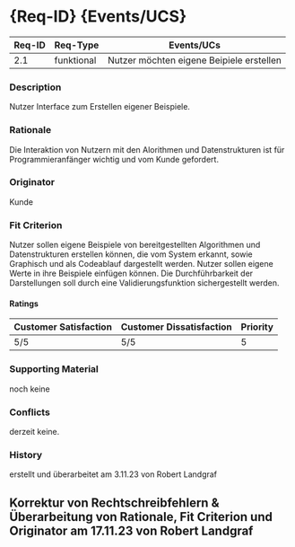 # {Req-ID} {Events/UCS}

| Req-ID | Req-Type | Events/UCs                             |
|--------|----------|----------------------------------------|
| 2.1    |funktional|Nutzer möchten eigene Beipiele erstellen|

### Description
Nutzer Interface zum Erstellen eigener Beispiele.

### Rationale
Die Interaktion von Nutzern mit den Alorithmen und Datenstrukturen ist für Programmieranfänger wichtig und vom Kunde gefordert.

### Originator
Kunde

### Fit Criterion
Nutzer sollen eigene Beispiele von bereitgestellten Algorithmen und Datenstrukturen erstellen können, 
die vom System erkannt, sowie Graphisch und als Codeablauf dargestellt werden.
Nutzer sollen eigene Werte in ihre Beispiele einfügen können.
Die Durchführbarkeit der Darstellungen soll durch eine Validierungsfunktion sichergestellt werden.

#### Ratings
| Customer Satisfaction | Customer Dissatisfaction | Priority |
|-----------------------|--------------------------|----------|
| 5/5                   | 5/5                      | 5        |

### Supporting Material
noch keine

### Conflicts
derzeit keine.

### History
erstellt und überarbeitet am 3.11.23 von Robert Landgraf

Korrektur von Rechtschreibfehlern & Überarbeitung von Rationale, Fit Criterion und Originator am 17.11.23 von Robert Landgraf 
---
